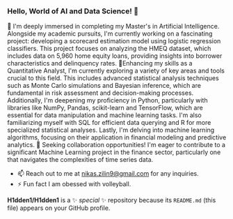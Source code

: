### Hello, World of AI and Data Science! 👋

🔭 I'm deeply immersed in completing my Master's in Artificial Intelligence. Alongside my academic pursuits, I'm currently working on a fascinating project: developing a scorecard estimation model using logistic regression classifiers. This project focuses on analyzing the HMEQ dataset, which includes data on 5,960 home equity loans, providing insights into borrower characteristics and delinquency rates.
🌱Enhancing my skills as a Quantitative Analyst, I'm currently exploring a variety of key areas and tools crucial to this field. This includes advanced statistical analysis techniques such as Monte Carlo simulations and Bayesian inference, which are fundamental in risk assessment and decision-making processes. Additionally, I'm deepening my proficiency in Python, particularly with libraries like NumPy, Pandas, scikit-learn and TensorFlow, which are essential for data manipulation and machine learning tasks. I'm also familiarizing myself with SQL for efficient data querying and R for more specialized statistical analyses. Lastly, I'm delving into machine learning algorithms, focusing on their application in financial modeling and predictive analytics.
👯 Seeking collaboration opportunities! I'm eager to contribute to a significant Machine Learning project in the finance sector, particularly one that navigates the complexities of time series data.
- 📫 Reach out to me at nikas.zilin9@gmail.com for any inquiries.
- ⚡ Fun fact I am obessed with volleyball. 

**H1dden1/H1dden1** is a ✨ _special_ ✨ repository because its `README.md` (this file) appears on your GitHub profile.


